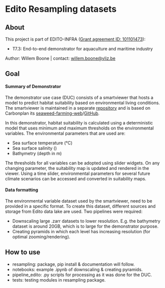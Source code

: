 # Edito Resampling datasets

## About
This project is part of EDITO-INFRA ([Grant agreement ID: 101101473](https://doi.org/10.3030/101101473)):
- T7.3: End-to-end demonstrator for aquaculture and maritime industry

Author: Willem Boone | contact: [willem.boone@vliz.be](willem.boone@vliz.be)

## Goal
#### Summary of Demonstrator
The demonstrator use case (DUC) consists of a smartviewer that hosts a model to predict habitat suitability based on environmental living conditions. The smartviewer is maintained in a separate [repository](https://github.com/willem0boone/Edito_model_viewer) and is based on Carbonplan its [seaweed-farming-web](https://carbonplan.org/research/seaweed-farming)/[GitHub](https://github.com/carbonplan/seaweed-farming-web).

In this demonstrator, habitat suitability is calculated using a deterministic model that uses minimum and maximum thresholds on the environmental variables.
 The environmental parameters that are used are: 

- Sea surface temperature (°C)
- Sea surface salinity ()
- Bathymetry (depth in m) 

The thresholds for all variables can be adopted using slider widgets. On any changing parameter, the suitability map is updated and rendered in the viewer. Using a time slider, environmental parameters for several future climate scenarios can be accessed and converted in suitability maps. 

#### Data formatting
The environmental variable dataset used by the smartviewer, need to be provided in a specific format. To create this dataset, different sources and storage from Edito data lake are used. Two pipelines were required: 
- Downscaling large .zarr datasets to lower resolution. E.g. the bathymetry dataset is around 20GB, which is to large for the demonstrator purpose.
- Creating pyramids in which each level has increasing resolution (for optimal zooming/rendering).

## How to use
- resampling: package, pip install & documentation will follow. 
- notebooks: example .ipynb of downscaling & creating pyramids.
- pipeline_edito: .py scripts for processing as it was done for the DUC.
- tests: testing modules in resampling package. 